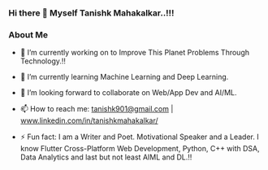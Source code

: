 ### Hi there 👋 Myself Tanishk Mahakalkar..!!!

<!--
**Tanishk901/Tanishk901** is a ✨ _special_ ✨ repository because its `README.md` (this file) appears on your GitHub profile.

Here are some ideas to get you started:

- 🔭 I’m currently working on to Improve This Planet Problems Through Technology.
- 🌱 I’m currently learning Machine Learning.
- 👯 I’m looking to collaborate on Web/App Dev and AI/ML.
- 🤔 I’m looking for help with Data Science.
- 💬 Ask me about my projects..!!!
- 📫 How to reach me: tanishk901@gmail.com
- 😄 Pronouns: He/His
- ⚡ Fun fact: I am a Writer and Poet. Motivational Speaker and a Leader. I know Flutter Cross-Platform Web Development, Python, C++ with DSA, Data Analytics and last but not least AIML and DL.
-->
### About Me

- 🔭 I’m currently working on to Improve This Planet Problems Through Technology.!!

- 🌱 I’m currently learning Machine Learning and Deep Learning.

- 👯 I’m looking forward to collaborate on Web/App Dev and AI/ML.

<!-- 🤔 I’m looking for help with Data Science. -->
<!-- 💬 Ask me about my projects..!!! -->
- 📫 How to reach me: tanishk901@gmail.com | www.linkedin.com/in/tanishkmahakalkar/ 
<!-- 😄 Pronouns: He/His -->
- ⚡ Fun fact: I am a Writer and Poet. Motivational Speaker and a Leader. I know Flutter Cross-Platform Web Development, Python, C++ with DSA, Data Analytics and last but not least AIML and DL.!!
